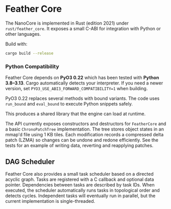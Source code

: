 # Feather Core

The NanoCore is implemented in Rust (edition 2021) under `rust/feather_core`.
It exposes a small C-ABI for integration with Python or other languages.

Build with:

```bash
cargo build --release
```

### Python Compatibility
Feather Core depends on **PyO3 0.22** which has been tested with **Python 3.8–3.13**.
Cargo automatically detects your interpreter. If you need a newer version, set
`PYO3_USE_ABI3_FORWARD_COMPATIBILITY=1` when building.

PyO3 0.22 replaces several methods with bound variants. The code uses
`run_bound` and `eval_bound` to execute Python snippets safely.

This produces a shared library that the engine can load at runtime.

The API currently exposes constructors and destructors for `FeatherCore`
and a basic `ChronoPatchTree` implementation. The tree stores object states
in an mmap'd file using 1 KB tiles. Each modification records a compressed
delta patch (LZMA) so changes can be undone and redone efficiently.
See the tests for an example of writing data, reverting and reapplying patches.

## DAG Scheduler

Feather Core also provides a small task scheduler based on a directed acyclic graph. Tasks are registered with a C callback and optional data pointer. Dependencies between tasks are described by task IDs. When executed, the scheduler automatically runs tasks in topological order and detects cycles. Independent tasks will eventually run in parallel, but the current implementation is single-threaded.

